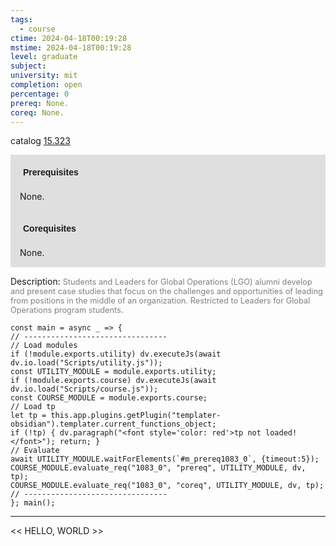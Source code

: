```yaml
---
tags:
  - course
ctime: 2024-04-18T00:19:28
mstime: 2024-04-18T00:19:28
level: graduate
subject: 
university: mit
completion: open
percentage: 0
prereq: None.
coreq: None.
---
```


catalog [15.323](http://student.mit.edu/catalog/m15b.html#15.323)

<span style="display: block; padding: 15px; background-color: rgb(100, 100, 100, 0.2);"><font id="m_prereq1083_0" style="display: block; font-family: Arial, sans-serif; font-weight: bold; padding: 5px">Prerequisites</font><br><span id="prereq1083_0">None.</span></span>
<span style="display: block; padding: 15px; background-color: rgb(100, 100, 100, 0.2);"><font id="m_coreq1083_0" style="display: block; font-family: Arial, sans-serif; font-weight: bold; padding: 5px">Corequisites</font><br><span id="coreq1083_0">None.</span></span>

<font style="">Description:</font>
<font style="color: grey; font-size: 0.8rem;">Students and Leaders for Global Operations (LGO) alumni develop and present case studies that focus on the challenges and opportunities of leading from positions in the middle of an organization. Restricted to Leaders for Global Operations program students.</font>

```dataviewjs
const main = async _ => {
// --------------------------------
// Load modules
if (!module.exports.utility) dv.executeJs(await dv.io.load("Scripts/utility.js"));
const UTILITY_MODULE = module.exports.utility;
if (!module.exports.course) dv.executeJs(await dv.io.load("Scripts/course.js"));
const COURSE_MODULE = module.exports.course;
// Load tp
let tp = this.app.plugins.getPlugin("templater-obsidian").templater.current_functions_object;
if (!tp) { dv.paragraph("<font style='color: red'>tp not loaded!</font>"); return; }
// Evaluate
await UTILITY_MODULE.waitForElements(`#m_prereq1083_0`, {timeout:5});
COURSE_MODULE.evaluate_req("1083_0", "prereq", UTILITY_MODULE, dv, tp);
COURSE_MODULE.evaluate_req("1083_0", "coreq", UTILITY_MODULE, dv, tp);
// --------------------------------
}; main();
```

---

<< HELLO, WORLD >>
